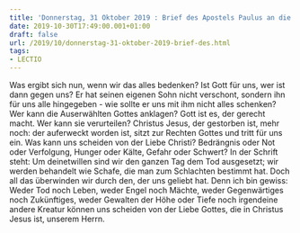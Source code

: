 ```yaml
---
title: 'Donnerstag, 31 Oktober 2019 : Brief des Apostels Paulus an die Römer 8,31b-39.'
date: 2019-10-30T17:49:00.001+01:00
draft: false
url: /2019/10/donnerstag-31-oktober-2019-brief-des.html
tags: 
- LECTIO
---
```


Was ergibt sich nun, wenn wir das alles bedenken? Ist Gott für uns, wer ist dann gegen uns? Er hat seinen eigenen Sohn nicht verschont, sondern ihn für uns alle hingegeben - wie sollte er uns mit ihm nicht alles schenken? Wer kann die Auserwählten Gottes anklagen? Gott ist es, der gerecht macht. Wer kann sie verurteilen? Christus Jesus, der gestorben ist, mehr noch: der auferweckt worden ist, sitzt zur Rechten Gottes und tritt für uns ein. Was kann uns scheiden von der Liebe Christi? Bedrängnis oder Not oder Verfolgung, Hunger oder Kälte, Gefahr oder Schwert? In der Schrift steht: Um deinetwillen sind wir den ganzen Tag dem Tod ausgesetzt; wir werden behandelt wie Schafe, die man zum Schlachten bestimmt hat. Doch all das überwinden wir durch den, der uns geliebt hat. Denn ich bin gewiss: Weder Tod noch Leben, weder Engel noch Mächte, weder Gegenwärtiges noch Zukünftiges, weder Gewalten der Höhe oder Tiefe noch irgendeine andere Kreatur können uns scheiden von der Liebe Gottes, die in Christus Jesus ist, unserem Herrn.